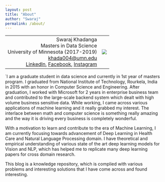 ```yaml
---
layout: post
title: "About"
author: "Swaraj"
permalink: /about/
---
```

<style>
#dp {
    height: auto; 
    width: auto; 
    max-width: 250px; 
    max-height: 250px;
}
</style>
<table width="100%">
    <td align="right">
        Swaraj Khadanga<br> 
        Masters in Data Science<br> 
        University of Minnesota (2017-2019) <br> 
        <a href="mailto:khada004@umn.edu" target="_top">khada004@umn.edu</a><br>
        <a href="https://www.linkedin.com/in/swaraj-khadanga-7022575a/">LinkedIn</a>,
        <a href="https://www.facebook.com/swarajk7">Facebook</a>,
        <a href="https://www.instagram.com/sonukhadanga/">Instagram</a><br>
    </td>
    <td align="left"><img src="../assets/dp.jpg" id="dp"></td>
</table>

`I am a graduate student in data science and currently in 1st year of masters program. I graduated from National Institute of Technology, Rourkela, India in 2015 with an honor in Computer Science and Engineering. After graduation, I worked with Microsoft for 2 years in enterprise business team and contributed to the large-scale backend system which dealt with high volume business sensitive data. While working, I came across various applications of machine learning and it really grabbed my interest. The interlace between math and computer science is something really amazing and the way it is driving every business is completely wonderful.


With a motivation to learn and contribute to the era of Machine Learning, I am currently focusing towards advancement of Deep Learning in Health Care and Natural Language Processing domain. I have theoretical and empirical understanding of various state of the art deep learning models for Vision and NLP, which has helped me to replicate many deep learning papers for cross domain research.


This blog is a knowledge repository, which is complied with various problems and interesting solutions that I have come across and found interesting.

